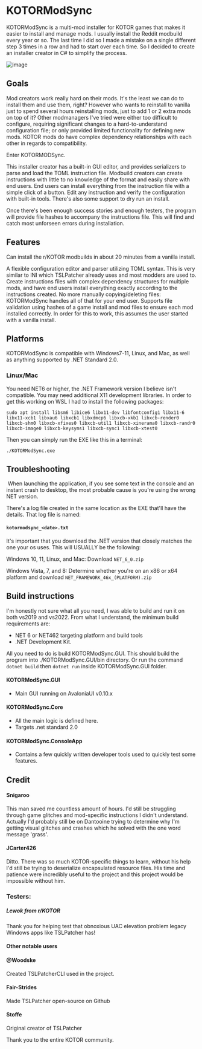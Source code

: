 # KOTORModSync
KOTORModSync is a multi-mod installer for KOTOR games that makes it easier to install and manage mods. I usually install the Reddit modbuild every year or so. The last time I did so I made a mistake on a single different step 3 times in a row and had to start over each time. So I decided to create an installer creator in C# to simplify the process.

![image](https://github.com/th3w1zard1/KOTORModSync/assets/2219836/beb2259b-0417-4a75-bc10-8de0345b3e2f)


## Goals
Mod creators work really hard on their mods. It's the least we can do to install them and use them, right? However who wants to reinstall to vanilla just to spend several hours reinstalling mods, just to add 1 or 2 extra mods on top of it?
Other modmanagers I've tried were either too difficult to configure, requiring significant changes to a hard-to-understand configuration file; or only provided limited functionality for defining new mods. KOTOR mods do have complex dependency relationships with each other in regards to compatibility.

Enter KOTORMODSync.

This installer creator has a built-in GUI editor, and provides serializers to parse and load the TOML instruction file. Modbuild creators can create instructions with little to no knowledge of the format and easily share with end users. End users can install everything from the instruction file with a simple click of a button. Edit any instruction and verify the configuration with built-in tools. There's also some support to dry run an install.

Once there's been enough success stories and enough testers, the program will provide file hashes to accompany the instructions file. This will find and catch most unforseen errors during installation.


## Features
Can install the r/KOTOR modbuilds in about 20 minutes from a vanilla install.

A flexible configuration editor and parser utilizing TOML syntax. This is very similar to INI which TSLPatcher already uses and most modders are used to.
Create instructions files with complex dependency structures for multiple mods, and have end users install everything exactly according to the instructions created. No more manually copying/deleting files: KOTORModSync handles all of that for your end user.
Supports file validation using hashes of a game install and mod files to ensure each mod installed correctly. In order for this to work, this assumes the user started with a vanilla install.

## Platforms
KOTORModSync is compatible with Windows7-11, Linux, and Mac, as well as anything supported by .NET Standard 2.0.

### Linux/Mac
You need NET6 or higher, the .NET Framework version I believe isn't compatible. You may need additional X11 development libraries. In order to get this working on WSL I had to install the following packages:

`sudo apt install libsm6 libice6 libx11-dev libfontconfig1 libx11-6 libx11-xcb1 libxau6 libxcb1 libxdmcp6 libxcb-xkb1 libxcb-render0 libxcb-shm0 libxcb-xfixes0 libxcb-util1 libxcb-xinerama0 libxcb-randr0 libxcb-image0 libxcb-keysyms1 libxcb-sync1 libxcb-xtest0`

Then you can simply run the EXE like this in a terminal:

`./KOTORModSync.exe`

## Troubleshooting
​
When launching the application, if you see some text in the console and an instant crash to desktop, the most probable cause is you're using the wrong NET version.

There's a log file created in the same location as the EXE that'll have the details. That log file is named:
#### `kotormodsync_<date>.txt`

It's important that you download the .NET version that closely matches the one your os uses. This will USUALLY be the following:

Windows 10, 11, Linux, and Mac: Download `NET_6_0.zip`

Windows Vista, 7, and 8: Determine whether you're on an x86 or x64 platform and download `NET_FRAMEWORK_46x_(PLATFORM).zip`

## Build instructions
I'm honestly not sure what all you need, I was able to build and run it on both vs2019 and vs2022. From what I understand, the minimum build requirements are:
- NET 6 or NET462 targeting platform and build tools
- .NET Development Kit.

All you need to do is build KOTORModSync.GUI. This should build the program into ./KOTORModSync.GUI/bin directory. Or run the command `dotnet build` then `dotnet run` inside KOTORModSync.GUI folder.

#### KOTORModSync.GUI
- Main GUI running on AvaloniaUI v0.10.x
#### KOTORModSync.Core
- All the main logic is defined here.
- Targets .net standard 2.0
#### KOTORModSync.ConsoleApp
- Contains a few quickly written developer tools used to quickly test some features.


## Credit
#### Snigaroo
This man saved me countless amount of hours. I'd still be struggling through game glitches and mod-specific instructions I didn't understand. Actually I'd probably still be on Dantooine trying to determine why I'm getting visual glitches and crashes which he solved with the one word message 'grass'.

#### JCarter426
Ditto. There was so much KOTOR-specific things to learn, without his help I'd still be trying to deserialize encapsulated resource files. His time and patience were incredibly useful to the project and this project would be impossible without him.

### Testers:
##### Lewok from r/KOTOR
Thank you for helping test that obnoxious UAC elevation problem legacy Windows apps like TSLPatcher has!

#### Other notable users
#### @Woodske
Created TSLPatcherCLI used in the project.

#### Fair-Strides
Made TSLPatcher open-source on Github

#### Stoffe
Original creator of TSLPatcher

Thank you to the entire KOTOR community.

